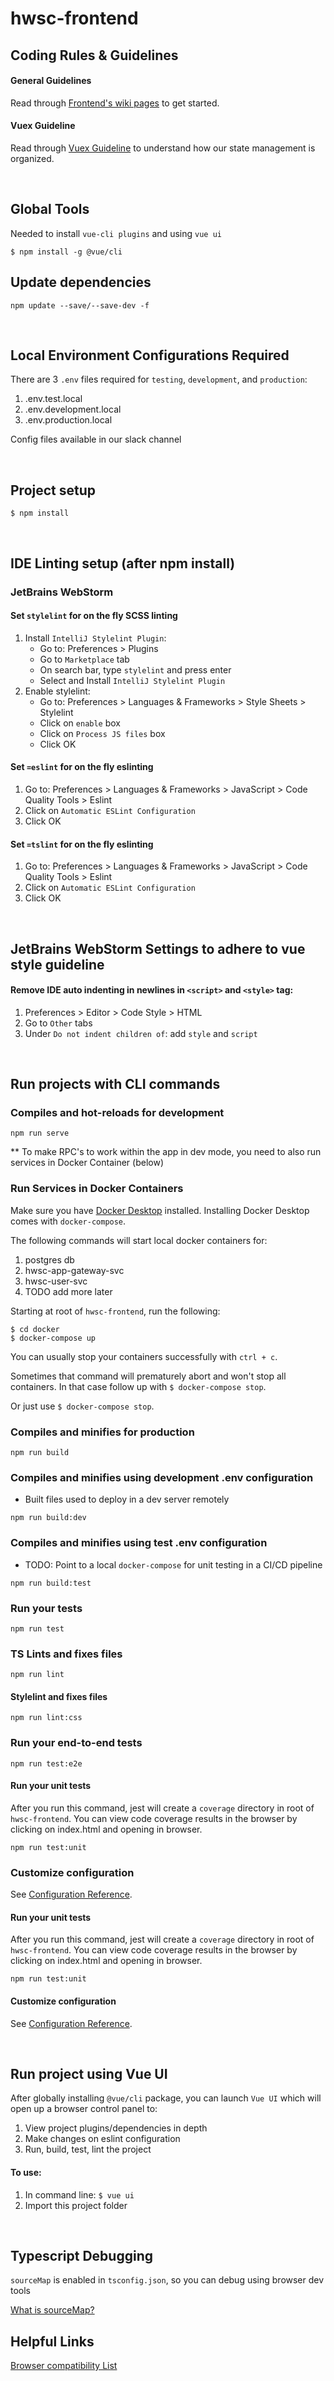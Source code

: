 # hwsc-frontend

## Coding Rules & Guidelines

#### General Guidelines
Read through 
[Frontend's wiki pages](https://hwsc-org.github.io/wikis/frontend-svc/general.html) to get started.

#### Vuex Guideline
Read through [Vuex Guideline](https://github.com/hwsc-org/hwsc-frontend/src/store/README.md) to understand
how our state management is organized.

<br>

## Global Tools
Needed to install `vue-cli plugins` and using `vue ui`

```
$ npm install -g @vue/cli
```

## Update dependencies
`npm update --save/--save-dev -f`

<br>

## Local Environment Configurations Required
There are 3 `.env` files required for `testing`, `development`, and `production`:
1. .env.test.local
1. .env.development.local
1. .env.production.local

Config files available in our slack channel

<br>

## Project setup
```
$ npm install
```

<br>

## IDE Linting setup (after npm install)

### JetBrains WebStorm

#### Set `stylelint` for on the fly SCSS linting
1. Install `IntelliJ Stylelint Plugin`:
   - Go to: Preferences > Plugins
   - Go to `Marketplace` tab
   - On search bar, type `stylelint` and press enter
   - Select and Install `IntelliJ Stylelint Plugin`
1. Enable stylelint:
   - Go to: Preferences > Languages & Frameworks > Style Sheets > Stylelint
   - Click on `enable` box
   - Click on `Process JS files` box
   - Click OK
   
#### Set `=eslint` for on the fly eslinting 
1. Go to: Preferences > Languages & Frameworks > JavaScript > Code Quality Tools > Eslint
1. Click on `Automatic ESLint Configuration`
1. Click OK

#### Set `=tslint` for on the fly eslinting 
1. Go to: Preferences > Languages & Frameworks > JavaScript > Code Quality Tools > Eslint
1. Click on `Automatic ESLint Configuration`
1. Click OK

<br>


   
## JetBrains WebStorm Settings to adhere to vue style guideline
#### Remove IDE auto indenting in newlines in `<script>` and `<style>` tag:

1. Preferences > Editor > Code Style > HTML
1. Go to `Other` tabs
1. Under `Do not indent children of`: add `style` and `script`

<br>

## Run projects with CLI commands
### Compiles and hot-reloads for development
```
npm run serve
```

** To make RPC's to work within the app in dev mode, you need to also run services in Docker Container (below)

### Run Services in Docker Containers
Make sure you have [Docker Desktop](https://www.docker.com/products/docker-desktop) installed.
Installing Docker Desktop comes with `docker-compose`.

The following commands will start local docker containers for:
1. postgres db
1. hwsc-app-gateway-svc
1. hwsc-user-svc
1. TODO add more later

Starting at root of `hwsc-frontend`, run the following:

```
$ cd docker
$ docker-compose up
```

You can usually stop your containers successfully with `ctrl + c`.

Sometimes that command will prematurely abort and won't stop all containers. 
In that case follow up with `$ docker-compose stop`.

Or just use `$ docker-compose stop`.

### Compiles and minifies for production
```
npm run build
```

### Compiles and minifies using development .env configuration
* Built files used to deploy in a dev server remotely
```
npm run build:dev
```

### Compiles and minifies using test .env configuration
* TODO: Point to a local `docker-compose` for unit testing in a CI/CD pipeline
```
npm run build:test
```

### Run your tests
```
npm run test
```

### TS Lints and fixes files
```
npm run lint
```

#### Stylelint and fixes files
```
npm run lint:css
```


### Run your end-to-end tests
```
npm run test:e2e
```

#### Run your unit tests
After you run this command, jest will create a `coverage` directory in root of `hwsc-frontend`.
You can view code coverage results in the browser by clicking on index.html and opening in browser.

```
npm run test:unit
```

### Customize configuration
See [Configuration Reference](https://cli.vuejs.org/config/).

#### Run your unit tests
After you run this command, jest will create a `coverage` directory in root of `hwsc-frontend`.
You can view code coverage results in the browser by clicking on index.html and opening in browser.

```
npm run test:unit
```

#### Customize configuration
See [Configuration Reference](https://cli.vuejs.org/config/).

<br>

## Run project using Vue UI
After globally installing `@vue/cli` package, you can launch `Vue UI` which
will open up a browser control panel to:
1. View project plugins/dependencies in depth
1. Make changes on eslint configuration
1. Run, build, test, lint the project

#### To use:
1. In command line: `$ vue ui`
2. Import this project folder

<br>

## Typescript Debugging
`sourceMap` is enabled in `tsconfig.json`, so you can debug using browser dev tools 

[What is sourceMap?](https://www.youtube.com/watch?v=1ZmOTPeZQTM)

## Helpful Links
[Browser compatibility List](https://browserl.ist/)
